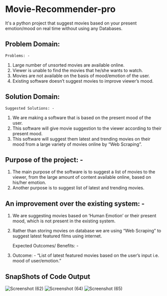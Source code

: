 # Movie-Recommender-pro
It's a python project that suggest movies based on your present emotion/mood on real time without using any Databases.

## Problem Domain:
 	Problems: -  
1.	Large number of unsorted movies are available online.
2.	Viewer is unable to find the movies that he/she wants to watch.
3.	Movies are not available on the basis of mood/emotion of the user.
4.	 Existing software doesn’t suggest movies to improve viewer’s mood.

## Solution Domain:
 	Suggested Solutions: -
1.	We are making a software that is based on the present mood of the user.
2.	This software will give movie suggestion to the viewer according to their present mood.
3.	This software will suggest them latest and trending movies on their mood from a large variety of movies online by “Web Scraping”.

## Purpose of the project: -
1.	The main purpose of the software is to suggest a list of movies to the viewer, from the large amount of content available online, based on his/her emotion.
2.	 Another purpose is to suggest list of latest and trending movies.

## An improvement over the existing system: -
1.	We are suggesting movies based on ‘Human Emotion’ or their present mood, which is not present in the existing system.
2.	Rather than storing movies on database we are using “Web Scraping” to suggest latest featured films using internet.

 	Expected Outcomes/ Benefits: -
1.	Outcome: -
“List of latest featured movies based on the user’s input i.e. mood of user/emotion.”

## SnapShots of Code Output
![Screenshot (62)](https://user-images.githubusercontent.com/48255425/71235834-5085e080-2323-11ea-9041-0bf0a048ac88.png)
![Screenshot (64)](https://user-images.githubusercontent.com/48255425/71235836-511e7700-2323-11ea-9f95-8c469e84d2d2.png)
![Screenshot (65)](https://user-images.githubusercontent.com/48255425/71235837-511e7700-2323-11ea-9dc2-04e2b292d040.png)


